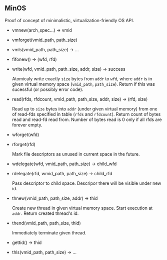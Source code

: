 MinOS
-----

Proof of concept of minimalistic, virtualization-friendly OS API.

 * vmnew(arch_spec...) -> vmid
 * vmforget(vmid_path, path_size)
 * vmls(vmid_path, path_size) -> ...

 * fifonew() -> (wfd, rfd)
 * write(wfd, vmid_path, path_size, addr, size) -> success

   Atomicaly write exactly `size` bytes from `addr` to `wfd`, where `addr` is in given virtual memory space (`vmid_path`, `path_size`). Return if this was sucessful (or possibly error code).

 * read(rfds, rfdcount, vmid_path, path_size, addr, size) -> (rfd, size)

   Read up to `size` bytes into `addr` (under given virtual memory) from one of read-fds specified in table (`rfds` and `rfdcount`). Return count of bytes read and read-fd read from. Number of bytes read is 0 only if all rfds are forever empty.

 * wforget(wfd)
 * rforget(rfd)

   Mark file descriptors as unused in current space in the future.

 * wdelegate(wfd, vmid_path, path_size) -> child_wfd
 * rdelegate(rfd, wmid_path, path_size) -> child_rfd

   Pass descriptor to child space. Descripor there will be visible under new id.

 * thnew(vmid_path, path_size, addr) -> thid

   Create new thread in given virtual memory space. Start execution at `addr`. Return created thread's id.

 * thend(vmid_path, path_size, thid)

   Immediately terminate given thread.

 * gettid() -> thid
 * thls(vmid_path, path_size) -> ...
